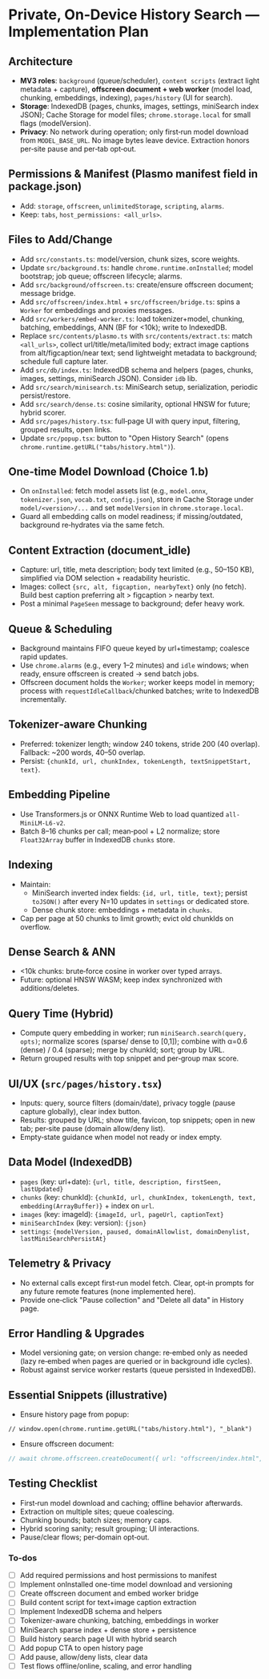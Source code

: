 <!-- 723746ed-1ca0-41ec-b9b5-6d51a5068d5b 9aa00f5e-1d66-4328-b218-b3da5723e8f4 -->
# Private, On‑Device History Search — Implementation Plan

## Architecture

- **MV3 roles**: `background` (queue/scheduler), `content scripts` (extract light metadata + capture), **offscreen document + web worker** (model load, chunking, embeddings, indexing), `pages/history` (UI for search).
- **Storage**: IndexedDB (pages, chunks, images, settings, miniSearch index JSON); Cache Storage for model files; `chrome.storage.local` for small flags (modelVersion).
- **Privacy**: No network during operation; only first‑run model download from `MODEL_BASE_URL`. No image bytes leave device. Extraction honors per‑site pause and per‑tab opt‑out.

## Permissions & Manifest (Plasmo manifest field in package.json)

- Add: `storage`, `offscreen`, `unlimitedStorage`, `scripting`, `alarms`.
- Keep: `tabs`, `host_permissions: <all_urls>`.

## Files to Add/Change

- Add `src/constants.ts`: model/version, chunk sizes, score weights.
- Update `src/background.ts`: handle `chrome.runtime.onInstalled`; model bootstrap; job queue; offscreen lifecycle; alarms.
- Add `src/background/offscreen.ts`: create/ensure offscreen document; message bridge.
- Add `src/offscreen/index.html` + `src/offscreen/bridge.ts`: spins a `Worker` for embeddings and proxies messages.
- Add `src/workers/embed-worker.ts`: load tokenizer+model, chunking, batching, embeddings, ANN (BF for <10k); write to IndexedDB.
- Replace `src/contents/plasmo.ts` with `src/contents/extract.ts`: match `<all_urls>`, collect url/title/meta/limited body; extract image captions from alt/figcaption/near text; send lightweight metadata to background; schedule full capture later.
- Add `src/db/index.ts`: IndexedDB schema and helpers (pages, chunks, images, settings, miniSearch JSON). Consider `idb` lib.
- Add `src/search/minisearch.ts`: MiniSearch setup, serialization, periodic persist/restore.
- Add `src/search/dense.ts`: cosine similarity, optional HNSW for future; hybrid scorer.
- Add `src/pages/history.tsx`: full‑page UI with query input, filtering, grouped results, open links.
- Update `src/popup.tsx`: button to "Open History Search" (opens `chrome.runtime.getURL("tabs/history.html")`).

## One‑time Model Download (Choice 1.b)

- On `onInstalled`: fetch model assets list (e.g., `model.onnx`, `tokenizer.json`, `vocab.txt`, `config.json`), store in Cache Storage under `model/<version>/...` and set `modelVersion` in `chrome.storage.local`.
- Guard all embedding calls on model readiness; if missing/outdated, background re‑hydrates via the same fetch.

## Content Extraction (document_idle)

- Capture: url, title, meta description; body text limited (e.g., 50–150 KB), simplified via DOM selection + readability heuristic.
- Images: collect `{src, alt, figcaption, nearbyText}` only (no fetch). Build best caption preferring alt > figcaption > nearby text.
- Post a minimal `PageSeen` message to background; defer heavy work.

## Queue & Scheduling

- Background maintains FIFO queue keyed by url+timestamp; coalesce rapid updates.
- Use `chrome.alarms` (e.g., every 1–2 minutes) and `idle` windows; when ready, ensure offscreen is created → send batch jobs.
- Offscreen document holds the `Worker`; worker keeps model in memory; process with `requestIdleCallback`/chunked batches; write to IndexedDB incrementally.

## Tokenizer‑aware Chunking

- Preferred: tokenizer length; window 240 tokens, stride 200 (40 overlap). Fallback: ~200 words, 40–50 overlap.
- Persist: `{chunkId, url, chunkIndex, tokenLength, textSnippetStart, text}`.

## Embedding Pipeline

- Use Transformers.js or ONNX Runtime Web to load quantized `all-MiniLM-L6-v2`.
- Batch 8–16 chunks per call; mean‑pool + L2 normalize; store `Float32Array` buffer in IndexedDB `chunks` store.

## Indexing

- Maintain:
  - MiniSearch inverted index fields: `{id, url, title, text}`; persist `toJSON()` after every N=10 updates in `settings` or dedicated store.
  - Dense chunk store: embeddings + metadata in `chunks`.
- Cap per page at 50 chunks to limit growth; evict old chunkIds on overflow.

## Dense Search & ANN

- <10k chunks: brute‑force cosine in worker over typed arrays.
- Future: optional HNSW WASM; keep index synchronized with additions/deletes.

## Query Time (Hybrid)

- Compute query embedding in worker; run `miniSearch.search(query, opts)`; normalize scores (sparse/ dense to [0,1]); combine with α=0.6 (dense) / 0.4 (sparse); merge by chunkId; sort; group by URL.
- Return grouped results with top snippet and per‑group max score.

## UI/UX (`src/pages/history.tsx`)

- Inputs: query, source filters (domain/date), privacy toggle (pause capture globally), clear index button.
- Results: grouped by URL; show title, favicon, top snippets; open in new tab; per‑site pause (domain allow/deny list).
- Empty‑state guidance when model not ready or index empty.

## Data Model (IndexedDB)

- `pages` (key: url+date): `{url, title, description, firstSeen, lastUpdated}`
- `chunks` (key: chunkId): `{chunkId, url, chunkIndex, tokenLength, text, embedding(ArrayBuffer)}` + index on `url`.
- `images` (key: imageId): `{imageId, url, pageUrl, captionText}`
- `miniSearchIndex` (key: version): `{json}`
- `settings`: `{modelVersion, paused, domainAllowlist, domainDenylist, lastMiniSearchPersistAt}`

## Telemetry & Privacy

- No external calls except first‑run model fetch. Clear, opt‑in prompts for any future remote features (none implemented here).
- Provide one‑click "Pause collection" and "Delete all data" in History page.

## Error Handling & Upgrades

- Model versioning gate; on version change: re‑embed only as needed (lazy re‑embed when pages are queried or in background idle cycles).
- Robust against service worker restarts (queue persisted in IndexedDB).

## Essential Snippets (illustrative)

- Ensure history page from popup:
```startLine:endLine:src/popup.tsx
// window.open(chrome.runtime.getURL("tabs/history.html"), "_blank")
```

- Ensure offscreen document:
```startLine:endLine:src/background/offscreen.ts
// await chrome.offscreen.createDocument({ url: "offscreen/index.html", reasons: ["BLOBS", "WORKERS"], justification: "Embedding work" })
```


## Testing Checklist

- First‑run model download and caching; offline behavior afterwards.
- Extraction on multiple sites; queue coalescing.
- Chunking bounds; batch sizes; memory caps.
- Hybrid scoring sanity; result grouping; UI interactions.
- Pause/clear flows; per‑domain opt‑out.

### To-dos

- [ ] Add required permissions and host permissions to manifest
- [ ] Implement onInstalled one-time model download and versioning
- [ ] Create offscreen document and embed worker bridge
- [ ] Build content script for text+image caption extraction
- [ ] Implement IndexedDB schema and helpers
- [ ] Tokenizer-aware chunking, batching, embeddings in worker
- [ ] MiniSearch sparse index + dense store + persistence
- [ ] Build history search page UI with hybrid search
- [ ] Add popup CTA to open history page
- [ ] Add pause, allow/deny lists, clear data
- [ ] Test flows offline/online, scaling, and error handling